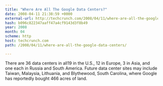 ```yaml
---
title: "Where Are All The Google Data Centers?"
date: 2008-04-11 21:38:59 +0000
external-url: http://techcrunch.com/2008/04/11/where-are-all-the-google-data-centers/
hash: b096c822347aaff47a4cf9143d3f8b49
year: 2008
month: 04
scheme: http
host: techcrunch.com
path: /2008/04/11/where-are-all-the-google-data-centers/

---
```


There are 36 data centers in all19 in the U.S., 12 in Europe, 3 in Asia, and one each in Russia and South America. Future data center sites may include Taiwan, Malaysia, Lithuania, and Blythewood, South Carolina, where Google has reportedly bought 466 acres of land.
